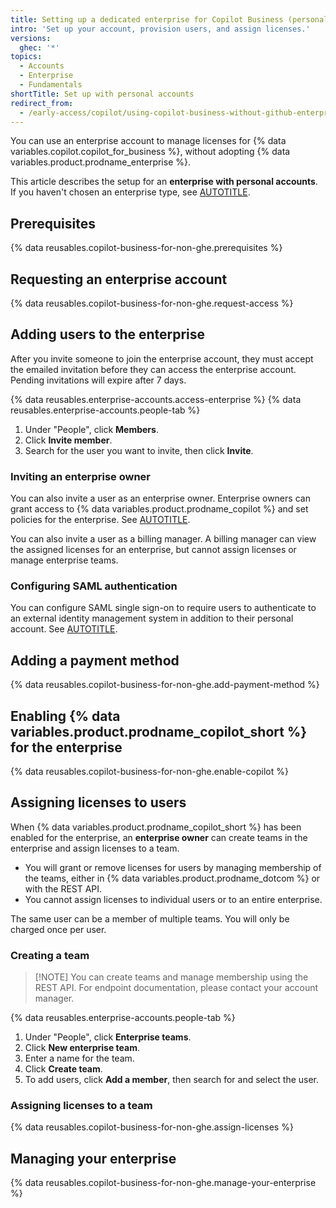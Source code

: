 ```yaml
---
title: Setting up a dedicated enterprise for Copilot Business (personal accounts)
intro: 'Set up your account, provision users, and assign licenses.'
versions:
  ghec: '*'
topics:
  - Accounts
  - Enterprise
  - Fundamentals
shortTitle: Set up with personal accounts
redirect_from:
  - /early-access/copilot/using-copilot-business-without-github-enterprise-personal-accounts
---
```


You can use an enterprise account to manage licenses for {% data variables.copilot.copilot_for_business %}, without adopting {% data variables.product.prodname_enterprise %}.

This article describes the setup for an **enterprise with personal accounts**. If you haven't chosen an enterprise type, see [AUTOTITLE](/admin/copilot-business-only/about-enterprise-accounts-for-copilot-business).

## Prerequisites

{% data reusables.copilot-business-for-non-ghe.prerequisites %}

## Requesting an enterprise account

{% data reusables.copilot-business-for-non-ghe.request-access %}

## Adding users to the enterprise

After you invite someone to join the enterprise account, they must accept the emailed invitation before they can access the enterprise account. Pending invitations will expire after 7 days.

{% data reusables.enterprise-accounts.access-enterprise %}
{% data reusables.enterprise-accounts.people-tab %}
1. Under "People", click **Members**.
1. Click **Invite member**.
1. Search for the user you want to invite, then click **Invite**.

### Inviting an enterprise owner

You can also invite a user as an enterprise owner. Enterprise owners can grant access to {% data variables.product.prodname_copilot %} and set policies for the enterprise. See [AUTOTITLE](/admin/managing-accounts-and-repositories/managing-users-in-your-enterprise/inviting-people-to-manage-your-enterprise#inviting-an-enterprise-administrator-to-your-enterprise-account).

You can also invite a user as a billing manager. A billing manager can view the assigned licenses for an enterprise, but cannot assign licenses or manage enterprise teams.

### Configuring SAML authentication

You can configure SAML single sign-on to require users to authenticate to an external identity management system in addition to their personal account. See [AUTOTITLE](/admin/identity-and-access-management/using-saml-for-enterprise-iam/configuring-saml-single-sign-on-for-your-enterprise).

## Adding a payment method

{% data reusables.copilot-business-for-non-ghe.add-payment-method %}

## Enabling {% data variables.product.prodname_copilot_short %} for the enterprise

{% data reusables.copilot-business-for-non-ghe.enable-copilot %}

## Assigning licenses to users

When {% data variables.product.prodname_copilot_short %} has been enabled for the enterprise, an **enterprise owner** can create teams in the enterprise and assign licenses to a team.

* You will grant or remove licenses for users by managing membership of the teams, either in {% data variables.product.prodname_dotcom %} or with the REST API.
* You cannot assign licenses to individual users or to an entire enterprise.

The same user can be a member of multiple teams. You will only be charged once per user.

### Creating a team

> [!NOTE] You can create teams and manage membership using the REST API. For endpoint documentation, please contact your account manager.

{% data reusables.enterprise-accounts.people-tab %}
1. Under "People", click **Enterprise teams**.
1. Click **New enterprise team**.
1. Enter a name for the team.
1. Click **Create team**.
1. To add users, click **Add a member**, then search for and select the user.

### Assigning licenses to a team

{% data reusables.copilot-business-for-non-ghe.assign-licenses %}

## Managing your enterprise

{% data reusables.copilot-business-for-non-ghe.manage-your-enterprise %}
